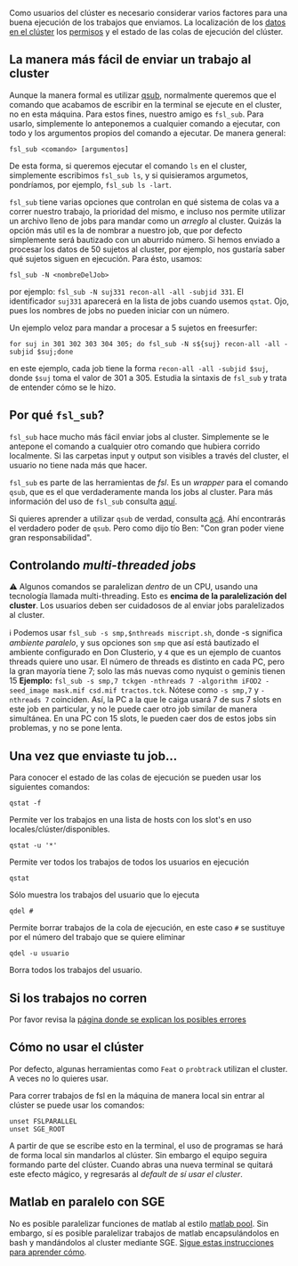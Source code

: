 Como usuarios del clúster es necesario considerar varios factores para una
buena ejecución de los trabajos que enviamos. La localización de los [datos en
el clúster](https://github.com/rcruces/C-13_wiki_demo/wiki/Datos-Cluster) los [permisos](https://www.computernetworkingnotes.com/rhce-study-guide/linux-file-permission-explained-in-easy-language.html) y el estado de las
colas de ejecución del clúster.

## La manera más fácil de enviar un trabajo al cluster
Aunque la manera formal es utilizar [qsub](http://gridscheduler.sourceforge.net/htmlman/htmlman1/qsub.html), normalmente queremos que el comando que acabamos de escribir en la terminal se ejecute en el cluster, no en esta máquina. Para estos fines, nuestro amigo es `fsl_sub`. Para usarlo, simplemente lo anteponemos a cualquier comando a ejecutar, con todo y los argumentos propios del comando a ejecutar. De manera general:

```
fsl_sub <comando> [argumentos]
```


De esta forma, si queremos ejecutar el comando `ls` en el cluster, simplemente escribimos `fsl_sub ls`, y si quisieramos argumetos, pondríamos, por ejemplo, `fsl_sub ls -lart`.

`fsl_sub` tiene varias opciones que controlan en qué sistema de colas va a correr nuestro trabajo, la prioridad del mismo, e incluso nos permite utilizar un archivo lleno de jobs para mandar como un _arreglo_ al cluster. Quizás la opción más util es la de nombrar a nuestro job, que por defecto simplemente será bautizado con un aburrido número. Si hemos enviado a procesar los datos de 50 sujetos al cluster, por ejemplo, nos gustaría saber qué sujetos siguen en ejecución. Para ésto, usamos:


```
fsl_sub -N <nombreDelJob>
```


por ejemplo: `fsl_sub -N suj331 recon-all -all -subjid 331`.
El identificador `suj331` aparecerá en la lista de jobs cuando usemos
`qstat`. Ojo, pues los nombres de jobs no pueden iniciar con un número.

Un ejemplo veloz para mandar a procesar a 5 sujetos en freesurfer:

```
for suj in 301 302 303 304 305; do fsl_sub -N s${suj} recon-all -all -subjid $suj;done
```


en este ejemplo, cada job tiene la forma `recon-all -all -subjid $suj`,
donde `$suj` toma el valor de 301 a 305. Estudia la sintaxis de `fsl_sub`
y trata de entender cómo se le hizo.



## Por qué `fsl_sub`?

`fsl_sub` hace mucho más fácil enviar jobs al cluster. Simplemente se le antepone el comando a cualquier otro comando que hubiera corrido localmente. Si las carpetas input y output son visibles a través del cluster, el usuario no tiene nada más que hacer.

`fsl_sub` es parte de las herramientas de _fsl_. Es un _wrapper_ para el comando `qsub`, que es el que verdaderamente manda los jobs al cluster. Para más información del uso de `fsl_sub` consulta [aquí](https://fsl.fmrib.ox.ac.uk/fsl/fslwiki/SGE%20submission%20FAQ).

Si quieres aprender a utilizar `qsub` de verdad, consulta [acá](http://bioinformatics.mdc-berlin.de/intro2UnixandSGE/sun_grid_engine_for_beginners/how_to_submit_a_job_using_qsub.html). Ahí encontrarás el verdadero poder de `qsub`. Pero como dijo tío Ben: "Con gran poder viene gran responsabilidad".



## Controlando _multi-threaded jobs_

:warning: Algunos comandos se paralelizan _dentro_ de un CPU, usando una tecnología llamada multi-threading. Esto es **encima de la paralelización del cluster**. Los usuarios deben ser cuidadosos de al enviar jobs paralelizados al cluster. 

:information_source: Podemos usar `fsl_sub -s smp,$nthreads miscript.sh`, donde -s significa _ambiente paralelo_, y sus opciones son `smp` que así está bautizado el ambiente configurado en Don Clusterio, y `4` que es un ejemplo de cuantos threads quiere uno usar. El número de threads es distinto en cada PC, pero la gran mayoría tiene 7; solo las más nuevas como nyquist o geminis tienen 15 **Ejemplo:** `fsl_sub -s smp,7 tckgen -nthreads 7 -algorithm iFOD2 -seed_image mask.mif csd.mif tractos.tck`. Nótese como `-s smp,7` y `-nthreads 7` coinciden. Así, la PC a la que le caiga usará 7 de sus 7 slots en este job en particular, y no le puede caer otro job similar de manera simultánea. En una PC con 15 slots, le pueden caer dos de estos jobs sin problemas, y no se pone lenta.


## Una vez que enviaste tu job...

Para conocer el estado de las colas de ejecución se pueden usar los siguientes
comandos:

```
qstat -f
```
Permite ver los trabajos en una lista de hosts con los slot's en uso   
locales/clúster/disponibles.

```
qstat -u '*'
```
Permite ver todos los trabajos de todos los usuarios en ejecución


```
qstat
```
Sólo muestra los trabajos del usuario que lo ejecuta


```
qdel #
```
Permite borrar trabajos de la cola de ejecución, en este caso `#` se sustituye
por el número del trabajo que se quiere eliminar



```
qdel -u usuario
```
Borra todos los trabajos del usuario.




## Si los trabajos no corren
Por favor revisa la [página donde se explican los posibles errores](?id=errorescluster)


## Cómo no usar el clúster

Por defecto, algunas herramientas como `Feat` o `probtrack` utilizan el cluster. A veces no lo quieres usar.

Para correr trabajos de fsl en la máquina de manera local sin entrar al clúster
se puede usar los comandos:

```
unset FSLPARALLEL
unset SGE_ROOT
```
A partir de que se escribe esto en la terminal, el uso de programas se hará de forma local sin mandarlos al clúster. Sin embargo el equipo seguira formando parte del clúster. Cuando abras una nueva terminal se quitará este efecto mágico, y regresarás al *default de sí usar el cluster*.

## Matlab en paralelo con SGE

No es posible paralelizar funciones de matlab al estilo [matlab pool](https://la.mathworks.com/help/parallel-computing/parpool.html). Sin embargo, sí es posible paralelizar trabajos de matlab encapsulándolos en bash y mandándolos al cluster mediante SGE. [Sigue estas instrucciones para aprender cómo](matlabInSGE).
